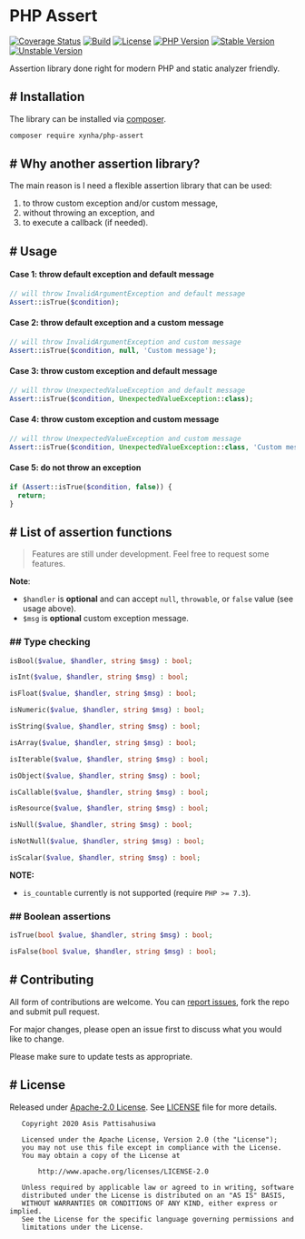 # PHP Assert
[![Coverage Status](https://coveralls.io/repos/github/pattisahusiwa/php-assert/badge.svg)](https://coveralls.io/github/pattisahusiwa/php-assert)
[![Build](https://github.com/pattisahusiwa/php-assert/workflows/Build/badge.svg?branch=master)](https://github.com/pattisahusiwa/php-assert/actions)
[![License](https://img.shields.io/packagist/l/xynha/php-assert)](https://github.com/pattisahusiwa/php-assert/blob/master/LICENSE)
[![PHP Version](https://img.shields.io/packagist/php-v/xynha/php-assert)](https://packagist.org/packages/xynha/php-assert)
[![Stable Version](https://img.shields.io/packagist/v/xynha/php-assert?label=stable)](https://github.com/pattisahusiwa/php-assert/releases)
[![Unstable Version](https://img.shields.io/packagist/v/xynha/php-assert?include_prereleases&label=unstable)](https://github.com/pattisahusiwa/php-assert)


Assertion library done right for modern PHP and static analyzer friendly.

## # Installation
The library can be installed via [composer](https://getcomposer.org/).
```bash
composer require xynha/php-assert
```

## # Why another assertion library?

The main reason is I need a flexible assertion library that can be used:
1. to throw custom exception and/or custom message,
2. without throwing an exception, and
3. to execute a callback (if needed).


## # Usage
#### Case 1: throw default exception and default message
````php
// will throw InvalidArgumentException and default message
Assert::isTrue($condition);
````

#### Case 2: throw default exception and a custom message
````php
// will throw InvalidArgumentException and custom message
Assert::isTrue($condition, null, 'Custom message');
````

#### Case 3: throw custom exception and default message
````php
// will throw UnexpectedValueException and default message
Assert::isTrue($condition, UnexpectedValueException::class);
````

#### Case 4: throw custom exception and custom message
````php
// will throw UnexpectedValueException and custom message
Assert::isTrue($condition, UnexpectedValueException::class, 'Custom message');
````

#### Case 5: do not throw an exception
````php
if (Assert::isTrue($condition, false)) {
  return;
}
````

## # List of assertion functions
> Features are still under development. Feel free to request some features.

**Note**:
  - `$handler` is **optional** and can accept `null`, `throwable`, or `false` value (see usage above).
  - `$msg` is **optional** custom exception message.
### ## Type checking
````php
isBool($value, $handler, string $msg) : bool;

isInt($value, $handler, string $msg) : bool;

isFloat($value, $handler, string $msg) : bool;

isNumeric($value, $handler, string $msg) : bool;

isString($value, $handler, string $msg) : bool;

isArray($value, $handler, string $msg) : bool;

isIterable($value, $handler, string $msg) : bool;

isObject($value, $handler, string $msg) : bool;

isCallable($value, $handler, string $msg) : bool;

isResource($value, $handler, string $msg) : bool;

isNull($value, $handler, string $msg) : bool;

isNotNull($value, $handler, string $msg) : bool;

isScalar($value, $handler, string $msg) : bool;
````
**NOTE:**
  * `is_countable` currently is not supported (require `PHP >= 7.3`).

### ## Boolean assertions
````php
isTrue(bool $value, $handler, string $msg) : bool;

isFalse(bool $value, $handler, string $msg) : bool;
````

## # Contributing
All form of contributions are welcome. You can [report issues](https://github.com/pattisahusiwa/php-assert/issues), fork the repo and submit pull request.

For major changes, please open an issue first to discuss what you would like to change.

Please make sure to update tests as appropriate.

## # License
Released under [Apache-2.0 License](https://opensource.org/licenses/Apache-2.0). See [LICENSE](https://github.com/pattisahusiwa/php-assert/blob/master/LICENSE) file for more details.

````
   Copyright 2020 Asis Pattisahusiwa

   Licensed under the Apache License, Version 2.0 (the "License");
   you may not use this file except in compliance with the License.
   You may obtain a copy of the License at

       http://www.apache.org/licenses/LICENSE-2.0

   Unless required by applicable law or agreed to in writing, software
   distributed under the License is distributed on an "AS IS" BASIS,
   WITHOUT WARRANTIES OR CONDITIONS OF ANY KIND, either express or implied.
   See the License for the specific language governing permissions and
   limitations under the License.
````
